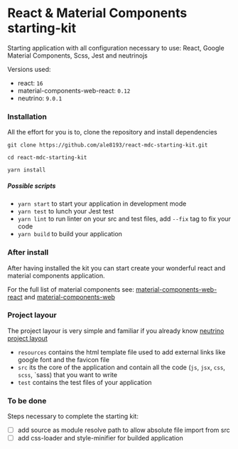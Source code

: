 # React & Material Components starting-kit
Starting application with all configuration necessary to use: React, Google Material Components, Scss, Jest and neutrinojs

Versions used:

- react: `16`
- material-components-web-react: `0.12`
- neutrino: `9.0.1`

### Installation
All the effort for you is to, clone the repository and install dependencies

```
git clone https://github.com/ale8193/react-mdc-starting-kit.git

cd react-mdc-starting-kit

yarn install
```

##### Possible scripts

- `yarn start` to start your application in development mode
- `yarn test` to lunch your Jest test
- `yarn lint` to run linter on your src and test files, add `--fix` tag to fix your code
- `yarn build` to build your application  


### After install
After having installed the kit you can start create your wonderful react and material components application. 

For the full list of material components see: [material-components-web-react](https://github.com/material-components/material-components-web-react) and [material-components-web](https://github.com/material-components/material-components-web)

### Project layour
The project layour is very simple and familiar if you already know [neutrino project layout](https://master.neutrinojs.org/project-layout/)

- `resources` contains the html template file used to add external links like google font and the favicon file
- `src` its the core of the application and contain all the code (`js`, `jsx`, `css`, `scss`, `sass) that you want to write
- `test` contains the test files of your application

### To be done

Steps necessary to complete the starting kit:

- [ ] add source as module resolve path to allow absolute file import from src
- [ ] add css-loader and style-minifier for builded application
